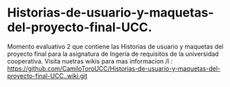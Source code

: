 # Historias-de-usuario-y-maquetas-del-proyecto-final-UCC.
Momento evaluativo 2  que contiene las Historias de usuario y maquetas del proyecto final para la asignatura de Ingería de requisitos de la universidad cooperativa.
Visita nuetras wikis para  mas informacion
/l : https://github.com/CamiloToroUCC/Historias-de-usuario-y-maquetas-del-proyecto-final-UCC..wiki.git

